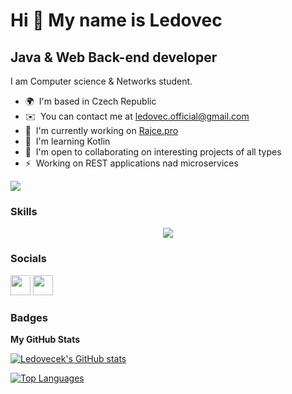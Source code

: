 Hi 👋 My name is Ledovec
========================

Java & Web Back-end developer
-----------------------------

I am Computer science & Networks student.

* 🌍  I'm based in Czech Republic
* ✉️  You can contact me at [ledovec.official@gmail.com](mailto:ledovec.official@gmail.com)
* 🚀  I'm currently working on [Rajce.pro](http://rajce.pro)
* 🧠  I'm learning Kotlin
* 🤝  I'm open to collaborating on interesting projects of all types
* ⚡  Working on REST applications nad microservices

<a href="https://www.github.com/Ledovecek" target="_blank" rel="noreferrer"><img
src="https://img.shields.io/github/followers/Ledovecek?logo=github&style=for-the-badge&color=0891b2&labelColor=1c1917" /></a>

### Skills
<p align="center" href="https://github.com/Ledovecek">
    <a href="https://github.com/Ledovecek">
        <img src="https://skillicons.dev/icons?i=git,github,gitlab,docker,cloudflare,idea,kubernetes,redis,spring,java,kotlin,go,mysql,mongodb,html,css,sass,bootstrap,postgresql,firebase,flutter,linux,regex,raspberrypi,vscode,javascript, express" />
    </a>
</p>


### Socials

<p align="left"> <a href="https://discord.com/users/</ᏝedoᏉec>#1412" target="_blank" rel="noreferrer"><img src="https://raw.githubusercontent.com/danielcranney/readme-generator/main/public/icons/socials/discord.svg" width="32" height="32" /></a> <a href="https://www.github.com/Ledovecek" target="_blank" rel="noreferrer"><img src="https://raw.githubusercontent.com/danielcranney/readme-generator/main/public/icons/socials/github.svg" width="32" height="32" /></a></p>

### Badges

<b>My GitHub Stats</b>

<a href="http://www.github.com/Ledovecek"><img src="https://github-readme-stats.vercel.app/api?username=Ledovecek&show_icons=true&hide=&count_private=true&title_color=f97316&text_color=ffffff&icon_color=0891b2&bg_color=1c1917&hide_border=true&show_icons=true" alt="Ledovecek's GitHub stats" /></a>

<a href="https://github.com/Ledovecek" align="left"><img src="https://github-readme-stats.vercel.app/api/top-langs/?username=Ledovecek&langs_count=10&title_color=f97316&text_color=ffffff&icon_color=0891b2&bg_color=1c1917&hide_border=true&locale=en&custom_title=Top%20%Languages" alt="Top Languages" /></a>
